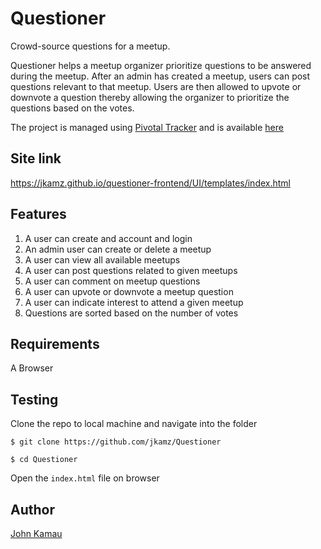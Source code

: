 # Questioner

Crowd-source questions for a meetup.

Questioner helps a meetup organizer prioritize questions to be answered during the meetup. After an admin has created a meetup, users can post questions relevant to that meetup. Users are then allowed to upvote or downvote a question thereby allowing the organizer to prioritize the questions based on the votes.

The project is managed using [Pivotal Tracker](https://www.pivotaltracker.com) and is available [here](https://www.pivotaltracker.com/n/projects/2235485)

## Site link

https://jkamz.github.io/questioner-frontend/UI/templates/index.html

## Features

1. A user can create and account and login
2. An admin user can create or delete a meetup
3. A user can view all available meetups
4. A user can post questions related to given meetups
5. A user can comment on meetup questions
6. A user can upvote or downvote a meetup question
7. A user can indicate interest to attend a given meetup
8. Questions are sorted based on the number of votes

## Requirements

A Browser

## Testing

Clone the repo to local machine and navigate into the folder

`$ git clone https://github.com/jkamz/Questioner`

`$ cd Questioner`

Open the `index.html` file on browser

## Author

[John Kamau](https://github.com/jkamz)
